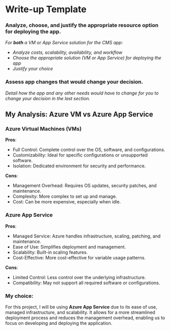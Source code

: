 # Write-up Template

### Analyze, choose, and justify the appropriate resource option for deploying the app.

*For **both** a VM or App Service solution for the CMS app:*
- *Analyze costs, scalability, availability, and workflow*
- *Choose the appropriate solution (VM or App Service) for deploying the app*
- *Justify your choice*

### Assess app changes that would change your decision.

*Detail how the app and any other needs would have to change for you to change your decision in the last section.* 



## My Analysis: Azure VM vs Azure App Service

### Azure Virtual Machines (VMs)

**Pros**:
- Full Control: Complete control over the OS, software, and configurations.
- Customizability: Ideal for specific configurations or unsupported software.
- Isolation: Dedicated environment for security and performance.

**Cons**:
- Management Overhead: Requires OS updates, security patches, and maintenance.
- Complexity: More complex to set up and manage.
- Cost: Can be more expensive, especially when idle.

### Azure App Service

**Pros**:
- Managed Service: Azure handles infrastructure, scaling, patching, and maintenance.
- Ease of Use: Simplifies deployment and management.
- Scalability: Built-in scaling features.
- Cost-Effective: More cost-effective for variable usage patterns.

**Cons**:
- Limited Control: Less control over the underlying infrastructure.
- Compatibility: May not support all required software or configurations.

### My choice:

For this project, I will be using **Azure App Service** due to its ease of use, managed infrastructure, and scalability. It allows for a more streamlined deployment process and reduces the management overhead, enabling us to focus on developing and deploying the application.
